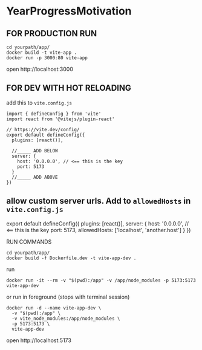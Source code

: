 # YearProgressMotivation

## FOR PRODUCTION RUN
```
cd yourpath/app/
docker build -t vite-app .
docker run -p 3000:80 vite-app
```
open http://localhost:3000

## FOR DEV WITH HOT RELOADING

add this to `vite.config.js`
```
import { defineConfig } from 'vite'
import react from '@vitejs/plugin-react'

// https://vite.dev/config/
export default defineConfig({
  plugins: [react()],

  //_____ ADD BELOW
  server: {
    host: '0.0.0.0', // <== this is the key
    port: 5173
  }
  //_____ ADD ABOVE
})
```

## allow custom server urls.  Add to `allowedHosts` in `vite.config.js`
export default defineConfig({
  plugins: [react()],
  server: {
    host: '0.0.0.0', // <== this is the key
    port: 5173,
    allowedHosts: ['localhost', 'another.host']
  }
})

RUN COMMANDS
```
cd yourpath/app/
docker build -f Dockerfile.dev -t vite-app-dev .
```
run 
```
docker run -it --rm -v "$(pwd):/app" -v /app/node_modules -p 5173:5173 vite-app-dev
```
or run in foreground (stops with terminal session)
```
docker run -d --name vite-app-dev \
  -v "$(pwd):/app" \
  -v vite_node_modules:/app/node_modules \
  -p 5173:5173 \
  vite-app-dev
```
open http://localhost:5173